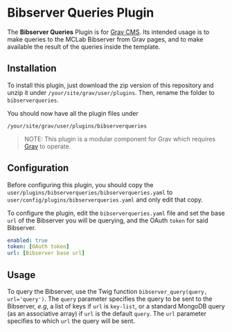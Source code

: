 # Bibserver Queries Plugin

The **Bibserver Queries** Plugin is for [Grav CMS](http://github.com/getgrav/grav). Its intended usage is to make queries to the MCLab Bibserver from Grav pages, and to make available the result of the queries inside the template.

## Installation

<!--
Installing the Bibserver Queries plugin can be done in one of two ways. The GPM (Grav Package Manager) installation method enables you to quickly and easily install the plugin with a simple terminal command, while the manual method enables you to do so via a zip file.

### GPM Installation (Preferred)

The simplest way to install this plugin is via the [Grav Package Manager (GPM)](http://learn.getgrav.org/advanced/grav-gpm) through your system's terminal (also called the command line).  From the root of your Grav install type:

    bin/gpm install bibserverqueries

This will install the Bibserver Queries plugin into your `/user/plugins` directory within Grav. Its files can be found under `/your/site/grav/user/plugins/bibserverqueries`.

### Manual Installation
-->

To install this plugin, just download the zip version of this repository and unzip it under `/your/site/grav/user/plugins`. Then, rename the folder to `bibserverqueries`.

You should now have all the plugin files under

    /your/site/grav/user/plugins/bibserverqueries
	
> NOTE: This plugin is a modular component for Grav which requires [Grav](http://github.com/getgrav/grav) to operate.

## Configuration

Before configuring this plugin, you should copy the `user/plugins/bibserverqueries/bibserverqueries.yaml` to `user/config/plugins/bibserverqueries.yaml` and only edit that copy.

To configure the plugin, edit the `bibserverqueries.yaml` file and set the base `url` of the Bibserver you will be querying, and the OAuth `token` for said Bibserver.

```yaml
enabled: true
token: [OAuth token]
url: [Bibserver base url]
```

## Usage

To query the Bibserver, use the Twig function `bibserver_query(query, url='query')`.
The `query` parameter specifies the query to be sent to the Bibserver, _e.g_, a list of keys if `url` is `key-list`, or a standard MongoDB query (as an associative array) if `url` is the default `query`.
The `url` parameter specifies to which `url` the query will be sent.

